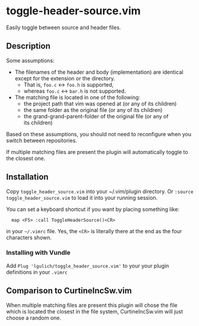 # toggle-header-source.vim

Easily toggle between source and header files.

## Description
Some assumptions: 

* The filenames of the header and body (implementation) are identical
  except for the extension or the directory.
  - That is, `foo.c` <-> `foo.h` is supported, 
  - whereas  `foo.c` <-> `bar.h` is not supported.
* The matching file is located in one of the following:
  - the project path that vim was opened at (or any of its children)
  - the same folder as the original file (or any of its children)
  - the grand-grand-parent-folder of the original file (or any of   
    its children)

Based on these assumptions, you should not need to reconfigure when you 
switch between repositories.

If multiple matching files are present the plugin will automatically 
toggle to the closest one.

## Installation
Copy `toggle_header_source.vim` into your ~/.vim/plugin directory.
Or `:source toggle_header_source.vim` to load it into your running session.

You can set a keyboard shortcut if you want by placing something like: 
```
  map <F5> :call ToggleHeaderSource()<CR>
```
in your `~/.vimrc` file.  Yes, the `<CR>` is literally there at the end
as the four characters shown.

### Installing with Vundle
Add `Plug 'lgulich/toggle_header_source.vim'` to your your plugin definitions
in your `.vimrc`

## Comparison to CurtineIncSw.vim
When multiple matching files are present this plugin will chose the file
which is located the closest in the file system, CurtineIncSw.vim will just
choose a random one.

